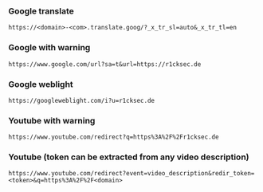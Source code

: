 ### Google translate
```
https://<domain>-<com>.translate.goog/?_x_tr_sl=auto&_x_tr_tl=en
```

### Google with warning
```
https://www.google.com/url?sa=t&url=https://r1cksec.de
```

### Google weblight
```
https://googleweblight.com/i?u=r1cksec.de
```

### Youtube with warning
```
https://www.youtube.com/redirect?q=https%3A%2F%2Fr1cksec.de
```

### Youtube (token can be extracted from any video description)
```
https://www.youtube.com/redirect?event=video_description&redir_token=<token>&q=https%3A%2F%2F<domain>
```

